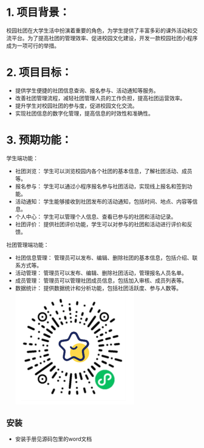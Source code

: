  

 
# 1. 项目背景：
校园社团在大学生活中扮演着重要的角色，为学生提供了丰富多彩的课外活动和交流平台。为了提高社团的管理效率、促进校园文化建设，开发一款校园社团小程序成为一项可行的举措。
# 2. 项目目标：

- 提供学生便捷的社团信息查询、报名参与、活动通知等服务。
- 改善社团管理流程，减轻社团管理人员的工作负担，提高社团运营效率。
- 提升学生对校园社团的参与度，促进校园文化交流。
- 实现社团信息的数字化管理，提高信息的时效性和准确性。

# 3. 预期功能：
学生端功能：

- 社团浏览： 学生可以浏览校园内各个社团的基本信息，了解社团活动、成员等。
- 报名参与： 学生可以通过小程序报名参与社团活动，实现线上报名和签到功能。
- 活动通知： 学生能够接收到社团发布的活动通知，包括时间、地点、内容等信息。
- 个人中心： 学生可以管理个人信息、查看已参与的社团和活动记录。
- 社团评价： 提供社团评价功能，学生可以对参与的社团和活动进行评价和反馈。

社团管理端功能：

- 社团信息管理： 管理员可以发布、编辑、删除社团的基本信息，包括介绍、联系方式等。
- 活动管理： 管理员可以发布、编辑、删除社团活动，管理报名人员名单。
- 成员管理： 管理员可以管理社团成员信息，包括加入审核、成员列表等。
- 数据统计： 提供数据统计和分析功能，包括社团活跃度、参与人数等。 
 ![输入图片说明](demo/%E4%BA%8C%E7%BB%B4%E7%A0%81.png)
  
## 安装

- 安装手册见源码包里的word文档
 

